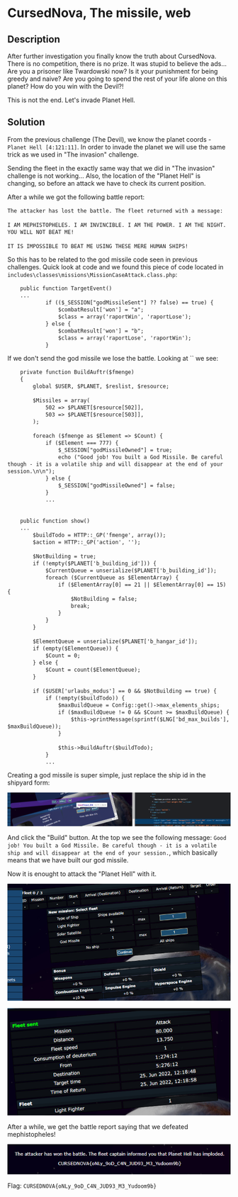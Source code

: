 # CursedNova, The missile, web 

## Description

After further investigation you finally know the truth about CursedNova. There is no competition, there is no prize. It was stupid to believe the ads... Are you a prisoner like Twardowski now? Is it your punishment for being greedy and naive? Are you going to spend the rest of your life alone on this planet? How do you win with the Devil?!

This is not the end. Let's invade Planet Hell.

## Solution

From the previous challenge (The Devil), we know the planet coords - `Planet Hell [4:121:11]`. 
In order to invade the planet we will use the same trick as we used in "The invasion" challenge.

Sending the fleet in the exactly same way that we did in "The invasion" challenge is not working...
Also, the location of the "Planet Hell" is changing, so before an attack we have to check its current position.

After a while we got the following battle report:
```
The attacker has lost the battle. The fleet returned with a message:

I AM MEPHISTOPHELES. I AM INVINCIBLE. I AM THE POWER. I AM THE NIGHT. YOU WILL NOT BEAT ME!

IT IS IMPOSSIBLE TO BEAT ME USING THESE MERE HUMAN SHIPS!
```

So this has to be related to the god missile code seen in previous challenges. Quick look at code and we found this piece of code located in `includes\classes\missions\MissionCaseAttack.class.php`:

```
    public function TargetEvent()
    ...
            if (($_SESSION["godMissileSent"] ?? false) == true) {
                $combatResult['won'] = "a";
                $class = array('raportWin', 'raportLose');
            } else {
                $combatResult['won'] = "b";
                $class = array('raportLose', 'raportWin');
            }
```

If we don't send the god missile we lose the battle. Looking at `` we see:

```
    private function BuildAuftr($fmenge)
    {
        global $USER, $PLANET, $reslist, $resource;

        $Missiles = array(
            502 => $PLANET[$resource[502]],
            503 => $PLANET[$resource[503]],
        );

        foreach ($fmenge as $Element => $Count) {
            if ($Element === 777) {
                $_SESSION["godMissileOwned"] = true;
                echo ("Good job! You built a God Missile. Be careful though - it is a volatile ship and will disappear at the end of your session.\n\n");
            } else {
                $_SESSION["godMissileOwned"] = false;
            }
            ...
            
            
    public function show()
    ...
        $buildTodo = HTTP::_GP('fmenge', array());
        $action = HTTP::_GP('action', '');

        $NotBuilding = true;
        if (!empty($PLANET['b_building_id'])) {
            $CurrentQueue = unserialize($PLANET['b_building_id']);
            foreach ($CurrentQueue as $ElementArray) {
                if ($ElementArray[0] == 21 || $ElementArray[0] == 15) {
                    $NotBuilding = false;
                    break;
                }
            }
        }

        $ElementQueue = unserialize($PLANET['b_hangar_id']);
        if (empty($ElementQueue)) {
            $Count = 0;
        } else {
            $Count = count($ElementQueue);
        }

        if ($USER['urlaubs_modus'] == 0 && $NotBuilding == true) {
            if (!empty($buildTodo)) {
                $maxBuildQueue = Config::get()->max_elements_ships;
                if ($maxBuildQueue != 0 && $Count >= $maxBuildQueue) {
                    $this->printMessage(sprintf($LNG['bd_max_builds'], $maxBuildQueue));
                }

                $this->BuildAuftr($buildTodo);
            }
            ...
```

Creating a god missile is super simple, just replace the ship id in the shipyard form:

![fmenge](./img/fmenge.png)

And click the "Build" button. At the top we see the following message: `Good job! You built a God Missile. Be careful though - it is a volatile ship and will disappear at the end of your session.`, which basically means that we have built our god missile.

Now it is enought to attack the "Planet Hell" with it.

![select_godmissile](./img/select_godmissile.png)

![fleet_sent](./img/fleet_sent.png)

After a while, we get the battle report saying that we defeated mephistopheles!

![flag](./img/flag.png)

Flag: `CURSEDNOVA{oNLy_9oD_C4N_JUD93_M3_Yudoom9b}`
